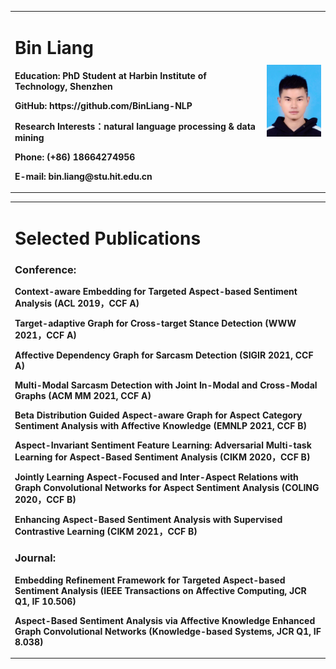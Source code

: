 <table border="0">
  <tr>
    <td width="80%">
      <h1>Bin Liang</h1>
      <p><b>Education: PhD Student at Harbin Institute of Technology, Shenzhen</b></p>
      <p><b>GitHub: https://github.com/BinLiang-NLP</b></p>
      <p><b>Research Interests：natural language processing & data mining</b></p>
      <p><b>Phone: (+86) 18664274956</b></p>
      <p><b>E-mail: bin.liang@stu.hit.edu.cn</b></p>
    </td>
    <td width="20%">
      <img src="/binliang.jpeg" width="100%">
    </td>
  </tr>
</table>

<table border="0">
  <tr>
    <td width="100%">
      <h1>Selected Publications</h1>
      <h3>Conference:</h3>
      <p><b>Context-aware Embedding for Targeted Aspect-based Sentiment Analysis (ACL 2019，CCF A)</b></p>
      <p><b>Target-adaptive Graph for Cross-target Stance Detection (WWW 2021，CCF A)</b></p>
      <p><b>Affective Dependency Graph for Sarcasm Detection (SIGIR 2021, CCF A)</b></p>
      <p><b>Multi-Modal Sarcasm Detection with Joint In-Modal and Cross-Modal Graphs (ACM MM 2021, CCF A)</b></p>
      <p><b>Beta Distribution Guided Aspect-aware Graph for Aspect Category Sentiment Analysis with Affective Knowledge (EMNLP 2021, CCF B)</b></p>
      <p><b>Aspect-Invariant Sentiment Feature Learning: Adversarial Multi-task Learning for Aspect-Based Sentiment
Analysis (CIKM 2020，CCF B)</b></p>
      <p><b>Jointly Learning Aspect-Focused and Inter-Aspect Relations with Graph Convolutional Networks for Aspect
Sentiment Analysis (COLING 2020，CCF B)</b></p>
      <p><b>Enhancing Aspect-Based Sentiment Analysis with Supervised Contrastive Learning (CIKM 2021，CCF B)</b></p>
      <h3>Journal:</h3>
      <p><b>Embedding Refinement Framework for Targeted Aspect-based Sentiment Analysis (IEEE Transactions on Affective Computing, JCR Q1, IF 10.506)</b></p>
      <p><b>Aspect-Based Sentiment Analysis via Affective Knowledge Enhanced Graph Convolutional Networks (Knowledge-based Systems, JCR Q1, IF 8.038)</b></p>
    </td>
  </tr>
</table>
